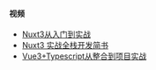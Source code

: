 #### 视频
- [Nuxt3从入门到实战](https://www.bilibili.com/video/BV1ov411u7fR/)
- [Nuxt3 实战全栈开发简书](https://tehub.com/course/bIpRGyDdBh)
- [Vue3+Typescript从整合到项目实战](https://www.bilibili.com/video/BV1no4y1k7kJ/)
